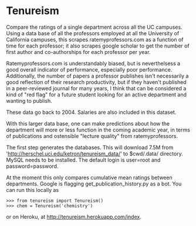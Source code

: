 # Tenureism

Compare the ratings of a single department across all the UC campuses. Using a data base of all the professors employed at all the University of California campuses, this scrapes ratemyprofessors.com as a function of time for each professor; it also scrapes google scholar to get the number of first author and co-authorships for each professor per year.

Ratemyprofessors.com is understandably biased, but is neverthelsess a good overall indicator of performance, especially poor performance. Additionally, the number of papers a professor publishes isn't necessarily a good reflection of their research productivity, but if they haven't published in a peer-reviewed journal for many years, I think that can be considered a kind of "red flag" for a future student looking for an active department and wanting to publish. 

These data go back to 2004. Salaries are also included in this dataset.

With this larger data base, one can make predictions about how the department will more or less function in the coming academic year, in terms of publications and ostensible "lecture quality" from ratemyprofessors.

The first step generates the databases. This will download 7.5M from 'http://herschel.uci.edu/ketron/tenureism_data/' to $cwd/.data/ directory. MySQL needs to be installed. The default login is user=root and password=password.

At the moment this only compares cumulative mean ratings between departments. Google is flagging get_publication_history.py as a bot. You can run this locally as 

```
>>> from tenureism import Tenureism()
>>> chem = Tenureism('chemistry')
```
or on Heroku, at http://tenureism.herokuapp.com/index.
